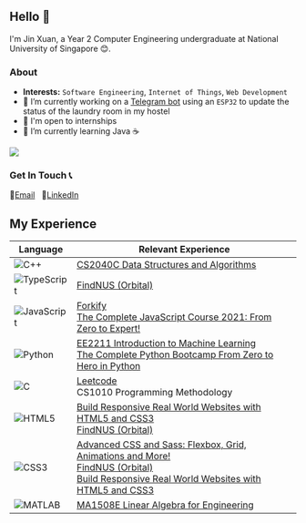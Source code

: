 ## Hello 👋

I'm Jin Xuan, a Year 2 Computer Engineering undergraduate at National University of Singapore 😊. 

### About
- __Interests:__ `Software Engineering`, `Internet of Things`, `Web Development`
- 🔭 I’m currently working on a [Telegram bot](https://t.me/capt_laundry_bot) using an `ESP32` to update the status of the laundry room in my hostel
- 💼 I'm open to internships
- 📖 I’m currently learning Java ☕

![](https://komarev.com/ghpvc/?username=jinxuan-owyong)

### Get In Touch 📞
📧[Email](jinxuan.owyong@gmail.com) &nbsp; 👤[LinkedIn](https://www.linkedin.com/in/owyongjinxuan/)

## My Experience
| Language                                                                                                          | Relevant Experience                                                                                                                                                                                                                                                                                                                                    |
| ----------------------------------------------------------------------------------------------------------------- | ------------------------------------------------------------------------------------------------------------------------------------------------------------------------------------------------------------------------------------------------------------------------------------------------------------------------------------------------------ |
| ![C++](https://cdn.jsdelivr.net/gh/devicons/devicon/icons/cplusplus/cplusplus-original.svg "C++")                 | [CS2040C Data Structures and Algorithms](https://github.com/jinxuan-owyong/kattis)                                                                                                                                                                                                                                                                     |
| ![TypeScript](https://cdn.jsdelivr.net/gh/devicons/devicon/icons/typescript/typescript-original.svg "TypeScript") | [FindNUS (Orbital)](https://github.com/FindNUS/frontend)                                                                                                                                                                                                                                                                                               |
| ![JavaScript](https://cdn.jsdelivr.net/gh/devicons/devicon/icons/javascript/javascript-original.svg "JavaScript") | [Forkify](https://github.com/jinxuan-owyong/forkify-js) <br /> [The Complete JavaScript Course 2021: From Zero to Expert!](https://www.udemy.com/certificate/UC-341639c9-0a7f-4292-a6bb-fa7387194cdb/)                                                                                                                                                 |
| ![Python](https://cdn.jsdelivr.net/gh/devicons/devicon/icons/python/python-original.svg "Python")                 | [EE2211 Introduction to Machine Learning](https://github.com/jinxuan-owyong/nus-ee2211) <br /> [The Complete Python Bootcamp From Zero to Hero in Python](https://www.udemy.com/certificate/UC-f54e09fb-ce08-4834-bb63-7861c13f75eb/) <br />                                                                                                           |
| ![C](https://cdn.jsdelivr.net/gh/devicons/devicon/icons/c/c-original.svg "C")                                     | [Leetcode](https://github.com/jinxuan-owyong/leetcode) <br /> CS1010 Programming Methodology                                                                                                                                                                                                                                                           |
| ![HTML5](https://cdn.jsdelivr.net/gh/devicons/devicon/icons/html5/html5-original.svg "HTML5")                     | [Build Responsive Real World Websites with HTML5 and CSS3](https://www.udemy.com/certificate/UC-d8a1b2b1-e520-4bae-935e-a68a6a3d7eb3/) <br /> [FindNUS (Orbital)](https://github.com/FindNUS/frontend)                                                                                                                                                 |
| ![CSS3](https://cdn.jsdelivr.net/gh/devicons/devicon/icons/css3/css3-original.svg "CSS3")                         | [Advanced CSS and Sass: Flexbox, Grid, Animations and More!](https://www.udemy.com/certificate/UC-7b225737-01a5-4a55-badf-2a8fcfd1ec39/) <br /> [FindNUS (Orbital)](https://github.com/FindNUS/frontend) <br /> [Build Responsive Real World Websites with HTML5 and CSS3](https://www.udemy.com/certificate/UC-d8a1b2b1-e520-4bae-935e-a68a6a3d7eb3/) |
| ![MATLAB](https://cdn.jsdelivr.net/gh/devicons/devicon/icons/matlab/matlab-original.svg "MATLAB")                 | [MA1508E Linear Algebra for Engineering](https://github.com/jinxuan-owyong/nus-ma1508e)                                                                                                                                                                                                                                                                                                             |
